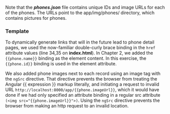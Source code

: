 Note that the ***phones.json*** file contains unique IDs and image URLs for each of the phones. The URLs point to the app/img/phones/ directory, 
which contains pictures for phones.

### Template

To dynamically generate links that will in the future lead to phone detail pages, we used the now-familiar double-curly brace binding 
in the `href` attribute values (line 34,35 on **index.html**). In Chapter 2, we added the `{{phone.name}}` binding as the element content. 
In this exercise, the `{{phone.id}}` binding is used in the element attribute.

We also added phone images next to each record using an image tag with the `ngSrc` directive. That directive prevents the browser from 
treating the Angular {{ expression }} markup literally, and initiating a request to invalid URL `http://localhost:8000/app/{{phone.imageUrl}}`, 
which it would have done if we had only specified an attribute binding in a regular src attribute 
```(<img src="{{phone.imageUrl}}">)```. Using the `ngSrc` directive prevents the browser from making an http request to an invalid location.